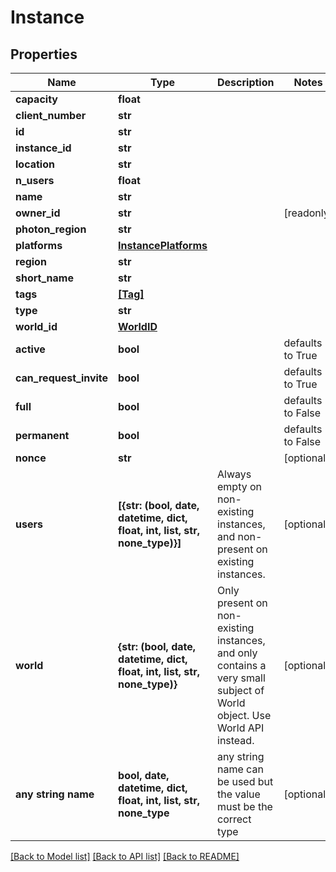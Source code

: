 # Instance


## Properties
Name | Type | Description | Notes
------------ | ------------- | ------------- | -------------
**capacity** | **float** |  | 
**client_number** | **str** |  | 
**id** | **str** |  | 
**instance_id** | **str** |  | 
**location** | **str** |  | 
**n_users** | **float** |  | 
**name** | **str** |  | 
**owner_id** | **str** |  | [readonly] 
**photon_region** | **str** |  | 
**platforms** | [**InstancePlatforms**](InstancePlatforms.md) |  | 
**region** | **str** |  | 
**short_name** | **str** |  | 
**tags** | [**[Tag]**](Tag.md) |  | 
**type** | **str** |  | 
**world_id** | [**WorldID**](WorldID.md) |  | 
**active** | **bool** |  | defaults to True
**can_request_invite** | **bool** |  | defaults to True
**full** | **bool** |  | defaults to False
**permanent** | **bool** |  | defaults to False
**nonce** | **str** |  | [optional] 
**users** | **[{str: (bool, date, datetime, dict, float, int, list, str, none_type)}]** | Always empty on non-existing instances, and non-present on existing instances. | [optional] 
**world** | **{str: (bool, date, datetime, dict, float, int, list, str, none_type)}** | Only present on non-existing instances, and only contains a very small subject of World object. Use World API instead. | [optional] 
**any string name** | **bool, date, datetime, dict, float, int, list, str, none_type** | any string name can be used but the value must be the correct type | [optional]

[[Back to Model list]](../README.md#documentation-for-models) [[Back to API list]](../README.md#documentation-for-api-endpoints) [[Back to README]](../README.md)


